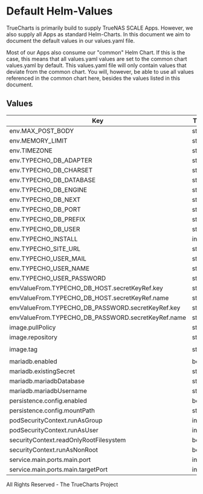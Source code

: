 # Default Helm-Values

TrueCharts is primarily build to supply TrueNAS SCALE Apps.
However, we also supply all Apps as standard Helm-Charts. In this document we aim to document the default values in our values.yaml file.

Most of our Apps also consume our "common" Helm Chart.
If this is the case, this means that all values.yaml values are set to the common chart values.yaml by default. This values.yaml file will only contain values that deviate from the common chart.
You will, however, be able to use all values referenced in the common chart here, besides the values listed in this document.

## Values

| Key | Type | Default | Description |
|-----|------|---------|-------------|
| env.MAX_POST_BODY | string | `"50M"` |  |
| env.MEMORY_LIMIT | string | `"100M"` |  |
| env.TIMEZONE | string | `"{{ .Values.TZ }}"` |  |
| env.TYPECHO_DB_ADAPTER | string | `"Pdo_Mysql"` |  |
| env.TYPECHO_DB_CHARSET | string | `"utf8mb4"` |  |
| env.TYPECHO_DB_DATABASE | string | `"{{ .Values.mariadb.mariadbDatabase }}"` |  |
| env.TYPECHO_DB_ENGINE | string | `"InnoDB"` |  |
| env.TYPECHO_DB_NEXT | string | `"none"` |  |
| env.TYPECHO_DB_PORT | string | `"3306"` |  |
| env.TYPECHO_DB_PREFIX | string | `"typecho_"` |  |
| env.TYPECHO_DB_USER | string | `"{{ .Values.mariadb.mariadbUsername }}"` |  |
| env.TYPECHO_INSTALL | int | `1` |  |
| env.TYPECHO_SITE_URL | string | `"https://your-domain.com"` |  |
| env.TYPECHO_USER_MAIL | string | `"test@truecharts.org"` |  |
| env.TYPECHO_USER_NAME | string | `"typecho"` |  |
| env.TYPECHO_USER_PASSWORD | string | `"testtypecho"` |  |
| envValueFrom.TYPECHO_DB_HOST.secretKeyRef.key | string | `"plainhost"` |  |
| envValueFrom.TYPECHO_DB_HOST.secretKeyRef.name | string | `"mariadbcreds"` |  |
| envValueFrom.TYPECHO_DB_PASSWORD.secretKeyRef.key | string | `"mariadb-password"` |  |
| envValueFrom.TYPECHO_DB_PASSWORD.secretKeyRef.name | string | `"mariadbcreds"` |  |
| image.pullPolicy | string | `"IfNotPresent"` |  |
| image.repository | string | `"tccr.io/truecharts/typecho"` |  |
| image.tag | string | `"v1.2.0-php8.0@sha256:c76e48508cf2f66d1b427a9f43fd218797ce984235d5da7dcdaa75ebdbdb0b73"` |  |
| mariadb.enabled | bool | `true` |  |
| mariadb.existingSecret | string | `"mariadbcreds"` |  |
| mariadb.mariadbDatabase | string | `"typecho"` |  |
| mariadb.mariadbUsername | string | `"typecho"` |  |
| persistence.config.enabled | bool | `true` |  |
| persistence.config.mountPath | string | `"/app/usr"` |  |
| podSecurityContext.runAsGroup | int | `0` |  |
| podSecurityContext.runAsUser | int | `0` |  |
| securityContext.readOnlyRootFilesystem | bool | `false` |  |
| securityContext.runAsNonRoot | bool | `false` |  |
| service.main.ports.main.port | int | `10207` |  |
| service.main.ports.main.targetPort | int | `80` |  |

All Rights Reserved - The TrueCharts Project
